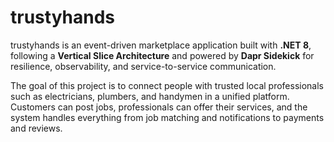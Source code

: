 # trustyhands

trustyhands is an event-driven marketplace application built with **.NET 8**, following a **Vertical Slice Architecture** and powered by **Dapr Sidekick** for resilience, observability, and service-to-service communication.  

The goal of this project is to connect people with trusted local professionals such as electricians, plumbers, and handymen in a unified platform. Customers can post jobs, professionals can offer their services, and the system handles everything from job matching and notifications to payments and reviews.  
